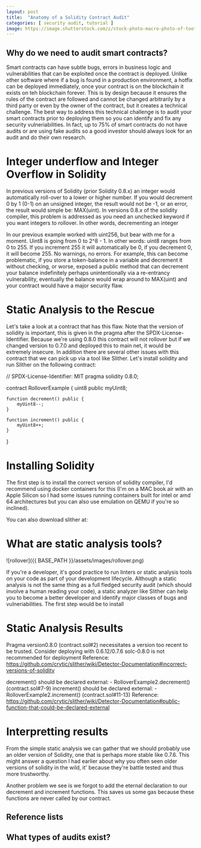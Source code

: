 ```yaml
---
layout: post
title:  "Anatomy of a Solidity Contract Audit"
categories: [ security audit, tutorial ]
image: https://image.shutterstock.com/z/stock-photo-macro-photo-of-tooth-wheel-mechanism-with-audit-analysis-review-data-report-client-and-asset-741348823.jpg
---
```




## Why do we need to audit smart contracts?

Smart contracts can have subtle bugs, errors in business logic and vulnerabilities that can be exploited once the contract is deployed. Unlike other software where if a bug is found in a production environment, a hotfix can be deployed immediately, once your contract is on the blockchain it exists on teh blockchain forever. This is by design because it ensures the rules of the contract are followed and cannot be changed arbitrarily by a third party or even by the owner of the contract, but it creates a technical challenge. The best way to address this technical challenge is to audit your smart contracts prior to deploying them so you can identify and fix any security vulneriabilities. In fact, up to 75% of smart contracts do not have audits or are using fake audits so a good investor should always look for an audit and do their own research. 

# Integer underflow and Integer Overflow in Solidity

In previous versions of Solidity (prior Solidity 0.8.x) an integer would automatically roll-over to a lower or higher number. If you would decrement 0 by 1 (0-1) on an unsigned integer, the result would not be -1, or an error, the result would simple be: MAX(uint). In versions 0.8.x of the solidity compiler, this problem is addressed as you need an unchecked keyword if you want integers to rollover. In other words, decrementing an integer 

In our previous example worked with uint256, but bear with me for a moment. Uint8 is going from 0 to 2^8 - 1. In other words: uint8 ranges from 0 to 255. If you increment 255 it will automatically be 0, if you decrement 0, it will become 255. No warnings, no errors. For example, this can become problematic, if you store a token-balance in a variable and decrement it without checking, or worse, exposed a public method that can decrement your balance indefinitely perhaps unintentionally via a re-entrancy vulnerability, eventually the balance would wrap around to MAX(uint) and your contract would have a major security flaw. 

# Static Analysis to the Rescue

Let's take a look at a contract that has this flaw. Note that the version of solidity is important, this is given in the pragma after the SPDX-License-Identifier. Because we're using 0.8.0 this contract will not rollover but if we changed version to 0.7.0 and deployed this to main net, it would be extremely insecure. In addition there are several other issues with this contract that we can pick up via a tool like Slither. Let's install solidity and run Slither on the following contract:

// SPDX-License-Identifier: MIT
pragma solidity 0.8.0;

contract RolloverExample {
    uint8 public myUint8;

    function decrement() public {
        myUint8--;
    }

    function increment() public {
        myUint8++;
    }
}

# Installing Solidity 

The first step is to install the correct version of solidity compiler, I'd recommend using docker containers for this (I'm on a MAC book air with an Apple Silicon so I had some issues running containers built for intel or amd 64 architectures but you can also use emulation on QEMU if you're so inclined). 

You can also download slither at: 

# What are static analysis tools?

![rollover]({{ BASE_PATH }}/assets/images/rollover.png)

If you're a developer, it's good practice to run linters or static analysis tools on your code as part of your development lifecycle. Although a static analysis is not the same thing as a full fledged security audit (which should involve a human reading your code), a static analyzer like Slither can help you to become a better developer and identify major classes of bugs and vulneriabilities. The first step would be to install 

# Static Analysis Results

Pragma version0.8.0 (contract.sol#2) necessitates a version too recent to be trusted. Consider deploying with 0.6.12/0.7.6
solc-0.8.0 is not recommended for deployment
Reference: https://github.com/crytic/slither/wiki/Detector-Documentation#incorrect-versions-of-solidity

decrement() should be declared external:
	- RolloverExample2.decrement() (contract.sol#7-9)
increment() should be declared external:
	- RolloverExample2.increment() (contract.sol#11-13)
Reference: https://github.com/crytic/slither/wiki/Detector-Documentation#public-function-that-could-be-declared-external

# Interpretting results 

From the simple static analysis we can gather that we should probably use an older version of Solidity, one that is perhaps more stable like 0.7.6. This might answer a question I had earlier about why you often seen older versions of solidity in the wild, it' because they're battle tested and thus more trustworthy. 

Another problem we see is we forgot to add the eternal declaration to our decrement and increment functions. This saves us some gas because these functions are never called by our contract. 

## Reference lists

## What types of audits exist? 

